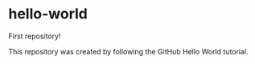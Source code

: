 hello-world
===========

First repository!

This repository was created by following the GitHub Hello World tutorial.
